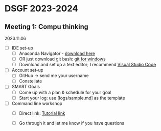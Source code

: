 # DSGF 2023-2024

## Meeting 1: Compu thinking

2023.11.06

- [ ] IDE set-up
  - [ ] Anaconda Navigator - [download here](https://www.anaconda.com/download)
  - [ ] OR just download git bash: [git for windows](https://gitforwindows.org/)
  - [ ] Download and set up a text editor; I recommend [Visual Studio Code](https://code.visualstudio.com/)
- [ ] Account set-up
  - [ ] GitHub -> send me your username
  - [ ] Constellate
- [ ] SMART Goals
  - [ ] Come up with a plan & schedule for your goal
  - [ ] Start your log: use [logs/sample.md] as the template
- [ ] Command line workshop
  - [ ] Direct link: [Tutorial link](https://github.com/tri-cods/command-line)
  - [ ] Go through it and let me know if you have questions


